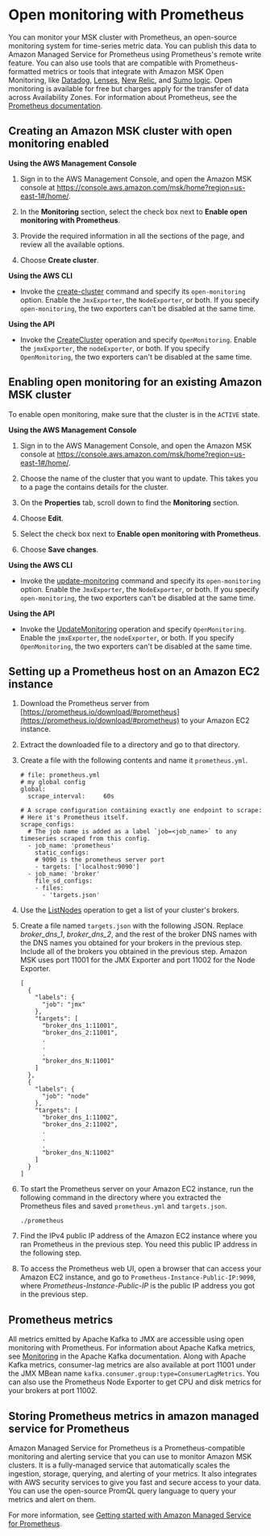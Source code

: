 # Open monitoring with Prometheus<a name="open-monitoring"></a>

You can monitor your MSK cluster with Prometheus, an open\-source monitoring system for time\-series metric data\. You can publish this data to Amazon Managed Service for Prometheus using Prometheus's remote write feature\. You can also use tools that are compatible with Prometheus\-formatted metrics or tools that integrate with Amazon MSK Open Monitoring, like [Datadog](https://docs.datadoghq.com/integrations/amazon_msk/), [Lenses](https://docs.lenses.io/install_setup/deployment-options/aws-deployment.html#msk-prometheus-metrics), [New Relic](https://docs.newrelic.com/docs/integrations/amazon-integrations/aws-integrations-list/aws-managed-kafka-msk-integration), and [Sumo logic](https://help.sumologic.com/03Send-Data/Collect-from-Other-Data-Sources/Amazon_MSK_Prometheus_metrics_collection)\. Open monitoring is available for free but charges apply for the transfer of data across Availability Zones\. For information about Prometheus, see the [Prometheus documentation](https://prometheus.io/docs)\.

## Creating an Amazon MSK cluster with open monitoring enabled<a name="enable-open-monitoring-at-creation"></a>

**Using the AWS Management Console**

1. Sign in to the AWS Management Console, and open the Amazon MSK console at [https://console\.aws\.amazon\.com/msk/home?region=us\-east\-1\#/home/](https://console.aws.amazon.com/msk/home?region=us-east-1#/home/)\.

1. In the **Monitoring** section, select the check box next to **Enable open monitoring with Prometheus**\.

1. Provide the required information in all the sections of the page, and review all the available options\.

1. Choose **Create cluster**\.

**Using the AWS CLI**
+ Invoke the [create\-cluster](https://docs.aws.amazon.com/cli/latest/reference/kafka/create-cluster.html) command and specify its `open-monitoring` option\. Enable the `JmxExporter`, the `NodeExporter`, or both\. If you specify `open-monitoring`, the two exporters can't be disabled at the same time\.

**Using the API**
+ Invoke the [CreateCluster](https://docs.aws.amazon.com/msk/1.0/apireference/clusters.html#CreateCluster) operation and specify `OpenMonitoring`\. Enable the `jmxExporter`, the `nodeExporter`, or both\. If you specify `OpenMonitoring`, the two exporters can't be disabled at the same time\.

## Enabling open monitoring for an existing Amazon MSK cluster<a name="enable-open-monitoring-after-creation"></a>

To enable open monitoring, make sure that the cluster is in the `ACTIVE` state\.

**Using the AWS Management Console**

1. Sign in to the AWS Management Console, and open the Amazon MSK console at [https://console\.aws\.amazon\.com/msk/home?region=us\-east\-1\#/home/](https://console.aws.amazon.com/msk/home?region=us-east-1#/home/)\.

1. Choose the name of the cluster that you want to update\. This takes you to a page the contains details for the cluster\.

1. On the **Properties** tab, scroll down to find the **Monitoring** section\.

1. Choose **Edit**\.

1. Select the check box next to **Enable open monitoring with Prometheus**\.

1. Choose **Save changes**\.

**Using the AWS CLI**
+ Invoke the [update\-monitoring](https://docs.aws.amazon.com/cli/latest/reference/kafka/update-monitoring.html) command and specify its `open-monitoring` option\. Enable the `JmxExporter`, the `NodeExporter`, or both\. If you specify `open-monitoring`, the two exporters can't be disabled at the same time\.

**Using the API**
+ Invoke the [UpdateMonitoring](https://docs.aws.amazon.com/msk/1.0/apireference/clusters-clusterarn-monitoring.html#UpdateMonitoring) operation and specify `OpenMonitoring`\. Enable the `jmxExporter`, the `nodeExporter`, or both\. If you specify `OpenMonitoring`, the two exporters can't be disabled at the same time\.

## Setting up a Prometheus host on an Amazon EC2 instance<a name="set-up-prometheus-host"></a>

1. Download the Prometheus server from [https://prometheus.io/download/#prometheus](https://prometheus.io/download/#prometheus) to your Amazon EC2 instance\.

1. Extract the downloaded file to a directory and go to that directory\.

1. Create a file with the following contents and name it `prometheus.yml`\.

   ```
   # file: prometheus.yml
   # my global config
   global:
     scrape_interval:     60s
   
   # A scrape configuration containing exactly one endpoint to scrape:
   # Here it's Prometheus itself.
   scrape_configs:
     # The job name is added as a label `job=<job_name>` to any timeseries scraped from this config.
     - job_name: 'prometheus'
       static_configs:
       # 9090 is the prometheus server port
       - targets: ['localhost:9090']
     - job_name: 'broker'
       file_sd_configs:
       - files:
         - 'targets.json'
   ```

1. Use the [ListNodes](https://docs.aws.amazon.com//msk/1.0/apireference/clusters-clusterarn-nodes.html#ListNodes) operation to get a list of your cluster's brokers\.

1. Create a file named `targets.json` with the following JSON\. Replace *broker\_dns\_1*, *broker\_dns\_2*, and the rest of the broker DNS names with the DNS names you obtained for your brokers in the previous step\. Include all of the brokers you obtained in the previous step\. Amazon MSK uses port 11001 for the JMX Exporter and port 11002 for the Node Exporter\.

   ```
   [
     {
       "labels": {
         "job": "jmx"
       },
       "targets": [
         "broker_dns_1:11001",
         "broker_dns_2:11001",
         .
         .
         .
         "broker_dns_N:11001"
       ]
     },
     {
       "labels": {
         "job": "node"
       },
       "targets": [
         "broker_dns_1:11002",
         "broker_dns_2:11002",
         .
         .
         .
         "broker_dns_N:11002"
       ]
     }
   ]
   ```

1. To start the Prometheus server on your Amazon EC2 instance, run the following command in the directory where you extracted the Prometheus files and saved `prometheus.yml` and `targets.json`\.

   ```
   ./prometheus
   ```

1. Find the IPv4 public IP address of the Amazon EC2 instance where you ran Prometheus in the previous step\. You need this public IP address in the following step\.

1. To access the Prometheus web UI, open a browser that can access your Amazon EC2 instance, and go to `Prometheus-Instance-Public-IP:9090`, where *Prometheus\-Instance\-Public\-IP* is the public IP address you got in the previous step\.

## Prometheus metrics<a name="prometheus-metrics"></a>

All metrics emitted by Apache Kafka to JMX are accessible using open monitoring with Prometheus\. For information about Apache Kafka metrics, see [Monitoring](https://kafka.apache.org/documentation/#monitoring) in the Apache Kafka documentation\. Along with Apache Kafka metrics, consumer\-lag metrics are also available at port 11001 under the JMX MBean name `kafka.consumer.group:type=ConsumerLagMetrics`\. You can also use the Prometheus Node Exporter to get CPU and disk metrics for your brokers at port 11002\.

## Storing Prometheus metrics in amazon managed service for Prometheus<a name="managed-service-prometheus"></a>

Amazon Managed Service for Prometheus is a Prometheus\-compatible monitoring and alerting service that you can use to monitor Amazon MSK clusters\. It is a fully\-managed service that automatically scales the ingestion, storage, querying, and alerting of your metrics\. It also integrates with AWS security services to give you fast and secure access to your data\. You can use the open\-source PromQL query language to query your metrics and alert on them\.

For more information, see [Getting started with Amazon Managed Service for Prometheus](https://docs.aws.amazon.com/prometheus/latest/userguide/AMP-getting-started.html)\.